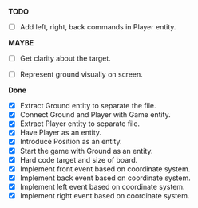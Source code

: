 **TODO**

  - [ ] Add left, right, back commands in Player entity.



**MAYBE**
  - [ ] Get clarity about the target.
  - [ ] Represent ground visually on screen.


**Done**

- [x] Extract Ground entity to separate the file.
- [x] Connect Ground and Player with Game entity.
- [x] Extract Player entity to separate file.
- [x] Have Player as an entity.
- [x] Introduce Position as an entity.
- [x] Start the game with Ground as an entity.
- [x] Hard code target and size of board.
- [x] Implement front event based on coordinate system.
- [x] Implement back event based on coordinate system.
- [x] Implement left event based on coordinate system.
- [x] Implement right event based on coordinate system.
